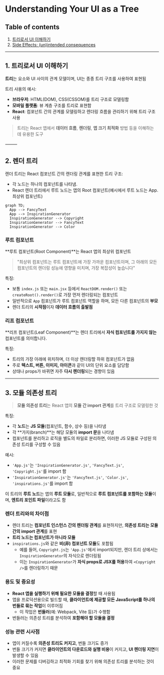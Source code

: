 # Understanding Your UI as a Tree

## Table of contents

1. [트리로서 UI 이해하기](#1-트리로서-ui-이해하기)
1. [Side Effects: (un)intended consequences](#2-렌더-트리)


---

## 1. 트리로서 UI 이해하기
**트리**는 요소와 UI 사이의 관계 모델이며, UI는 종종 트리 구조를 사용하여 표현됨

트리 사용의 예시:
- **브라우저**: HTML(DOM), CSS(CSSOM)를 트리 구조로 모델링함
- **모바일 플랫폼**: 뷰 계층 구조를 트리로 표현함
- **React**: 컴포넌트 간의 관계를 모델링하고 렌더링 흐름을 관리하기 위해 트리 구조 사용

> 트리는 React 앱에서 **데이터 흐름**, **렌더링**, **앱 크기 최적화** 방법 등을 이해하는 데 유용한 도구

⸻

## 2. 렌더 트리
렌더 트리는 React 컴포넌트 간의 렌더링 관계를 표현한 트리 구조:
- 각 노드는 하나의 컴포넌트를 나타냄.
- React 렌더 트리에서 루트 노드는 앱의 Root 컴포넌트(예시에서 루트 노드는 App. 최상위 컴포넌트)


```
graph TD;
  App --> FancyText
  App --> InspirationGenerator
  InspirationGenerator --> Copyright
  InspirationGenerator --> FancyText
  InspirationGenerator --> Color
```

### 루트 컴포넌트
**루트 컴포넌트(Root Component)**는 React 앱의 최상위 컴포넌트

> "최상위 컴포넌트는 루트 컴포넌트에 가장 가까운 컴포넌트이며, 그 아래의 모든 컴포넌트의 렌더링 성능에 영향을 미치며, 가장 복잡성이 높습니다"

특징:
- 보통 `index.js` 또는 `main.jsx` 등에서 `ReactDOM.render()` 또는 `createRoot().render()`로 가장 먼저 렌더링되는 컴포넌트
- 일반적으로 `App` 컴포넌트가 루트 컴포넌트 역할을 하며, 모든 다른 컴포넌트의 **부모**
- 렌더 트리의 **시작점**이자 **데이터 흐름의 출발점**

### 리프 컴포넌트

**리프 컴포넌트(Leaf Component)**는 렌더 트리에서 **자식 컴포넌트를 가지지 않는** 컴포넌트를 의미합니다.

특징:
- 트리의 가장 아래에 위치하며, 더 이상 렌더링할 하위 컴포넌트가 없음
- 주로 **텍스트, 버튼, 이미지, 아이콘**과 같이 UI의 단위 요소를 담당함
- 상태나 props가 바뀌면 자주 **다시 렌더링**되는 경향이 있음

---

## 3. 모듈 의존성 트리

> **모듈 의존성 트리**는 React 앱의 **모듈 간 import 관계**를 트리 구조로 모델링한 것

특징:
- 각 **노드**는 **JS 모듈**(컴포넌트, 함수, 상수 등)을 나타냄
- 각 **가지(branch)**는 해당 모듈의 **import 문**을 나타냄
- 컴포넌트를 분리하고 로직을 별도의 파일로 분리하면, 이러한 JS 모듈로 구성된 의존성 트리를 구성할 수 있음

예시:
- `'App.js'`는 `'InspirationGenerator.js'`, `'FancyText.js'`, `'Copyright.js'`를 import 함
- `'InspirationGenerator.js'`는 `'FancyText.js'`, `'Color.js'`, `'inspirations.js'`를 import 함

이 트리의 **루트 노드**는 앱의 **루트 모듈**로, 일반적으로 **루트 컴포넌트를 포함하는 모듈**이며, **엔트리 포인트 파일**이라고도 함

### 렌더 트리와의 차이점
- 렌더 트리는 **컴포넌트 인스턴스 간의 렌더링 관계**를 표현하지만, **의존성 트리는 모듈 간의 import 관계**를 표현
- **트리 노드는 컴포넌트가 아니라 모듈**
- `inspirations.js`와 같은 **비(非) 컴포넌트 모듈**도 포함됨
  - 예를 들어, `Copyright.js`는 `'App.js'`에서 import되지만, 렌더 트리 상에서는 `InspirationGenerator`의 자식으로 렌더링됨
  - 이는 `InspirationGenerator`가 **자식 props로 JSX를 허용**하여 `<Copyright />`를 렌더링하기 때문

### 용도 및 중요성
- **React 앱을 실행하기 위해 필요한 모듈을 결정**할 때 사용됨
- 앱을 프로덕션용으로 빌드할 때, **클라이언트에 제공할 모든 JavaScript를 하나의 번들로 묶는 작업**이 이루어짐
  - 이 작업은 **번들러**(예: Webpack, Vite 등)가 수행함
- 번들러는 의존성 트리를 분석하여 **포함해야 할 모듈을 결정**

### 성능 관련 시사점
- 앱이 커질수록 **의존성 트리도 커지고**, 번들 크기도 증가
- 번들 크기가 커지면 **클라이언트의 다운로드와 실행 비용**이 커지고, **UI 렌더링 지연**이 발생할 수 있음
- 이러한 문제를 디버깅하고 최적화 기회를 찾기 위해 의존성 트리를 분석하는 것이 중요
